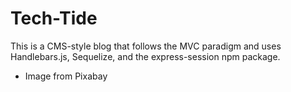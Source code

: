 # Tech-Tide
This is  a CMS-style blog that follows the MVC paradigm and uses Handlebars.js, Sequelize, and the express-session npm package.



* Image from Pixabay